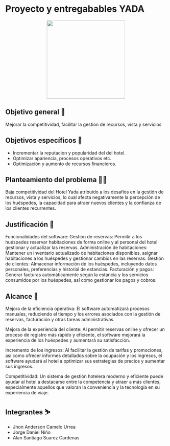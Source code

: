 # Proyecto y entregabables YADA
<p align="center"><img width="245" src="https://drive.google.com/drive/folders/1dkW5kYkJ5yzX1wawtYZS345KzkedJyME"></p>

## Objetivo general 🎯
Mejorar la competitividad, facilitar la gestion de recursos, vista y servicios
## Objetivos específicos 🎯
- Incrementar la reputacion y popularidad del del hotel. 
- Optimizar apariencia, procesos operativos etc. 
- Optimización y aumento de recursos financieros. 

## Planteamiento del problema 😵‍💫
Baja competitividad del Hotel Yada atribuido a los desafíos en la gestión de recursos, vista y servicios, lo cual afecta negativamente la percepción de los huéspedes, la capacidad para atraer nuevos clientes y la confianza de los clientes recurrentes.
## Justificación 📃
Funcionalidades del software:
Gestión de reservas: Permitir a los huéspedes reservar habitaciones de forma online y al personal del hotel gestionar y actualizar las reservas.
Administración de habitaciones: Mantener un inventario actualizado de habitaciones disponibles, asignar habitaciones a los huéspedes y gestionar cambios en las reservas.
Gestión de clientes: Almacenar información de los huéspedes, incluyendo datos personales, preferencias y historial de estancias.
Facturación y pagos: Generar facturas automáticamente según la estancia y los servicios consumidos por los huéspedes, así como gestionar los pagos y cobros.
## Alcance 🚀
Mejora de la eficiencia operativa: El software automatizará procesos manuales, reduciendo el tiempo y los errores asociados con la gestión de reservas, facturación y otras tareas administrativas.

Mejora de la experiencia del cliente: Al permitir reservas online y ofrecer un proceso de registro más rápido y eficiente, el software mejorará la experiencia de los huéspedes y aumentará su satisfacción.

Incremento de los ingresos: Al facilitar la gestión de tarifas y promociones, así como ofrecer informes detallados sobre la ocupación y los ingresos, el software ayudará al hotel a optimizar sus estrategias de precios y aumentar sus ingresos.

Competitividad: Un sistema de gestión hotelera moderno y eficiente puede ayudar al hotel a destacarse entre la competencia y atraer a más clientes, especialmente aquellos que valoran la conveniencia y la tecnología en su experiencia de viaje.
## Integrantes ⛷️
- Jhon Anderson Camelo Urrea
- Jorge Daniel Niño
- Alan Santiago Suarez Cardenas
